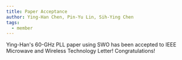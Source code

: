 ```yaml
---
title: Paper Acceptance
author: Ying-Han Chen, Pin-Yu Lin, Sih-Ying Chen
tags:
  - member
---
```


Ying-Han's 60-GHz PLL paper using SWO has been accepted to IEEE Microwave and Wireless Technology Letter! Congratulations!
